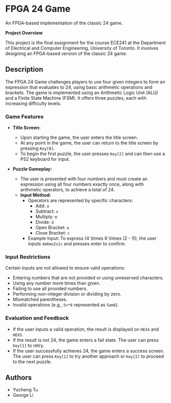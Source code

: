 # FPGA 24 Game

An FPGA-based implementation of the classic 24 game.

**Project Overview**

This project is the final assignment for the course ECE241 at the Department of Electrical and Computer Engineering, University of Toronto. It involves designing an FPGA-based version of the classic 24 game.

## Description

The FPGA 24 Game challenges players to use four given integers to form an expression that evaluates to 24, using basic arithmetic operations and brackets. The game is implemented using an Arithmetic Logic Unit (ALU) and a Finite State Machine (FSM). It offers three puzzles, each with increasing difficulty levels.

### Game Features

- **Title Screen:**
  - Upon starting the game, the user enters the title screen.
  - At any point in the game, the user can return to the title screen by pressing `Key[0]`.
  - To begin the first puzzle, the user presses `Key[2]` and can then use a PS2 keyboard for input.

- **Puzzle Gameplay:**
  - The user is presented with four numbers and must create an expression using all four numbers exactly once, along with arithmetic operators, to achieve a total of 24.
  - **Input Method:**
    - Operators are represented by specific characters: 
      - Add: `a`
      - Subtract: `s`
      - Multiply: `m`
      - Divide: `d`
      - Open Bracket: `o`
      - Close Bracket: `c`
    - Example Input: To express \(4 \times 6 \times (2 - 1)\), the user inputs `4m6mo2s1c` and presses enter to confirm.

### Input Restrictions

Certain inputs are not allowed to ensure valid operations:

- Entering numbers that are not provided or using unreserved characters.
- Using any number more times than given.
- Failing to use all provided numbers.
- Performing non-integer division or dividing by zero.
- Mismatched parentheses.
- Invalid operations (e.g., `5+*6` represented as `5am6`).

### Evaluation and Feedback

- If the user inputs a valid operation, the result is displayed on `HEX4` and `HEX5`.
- If the result is not 24, the game enters a fail state. The user can press `Key[1]` to retry.
- If the user successfully achieves 24, the game enters a success screen. The user can press `Key[1]` to try another approach or `Key[2]` to proceed to the next puzzle.

## Authors

- Yucheng Tu
- George Li
